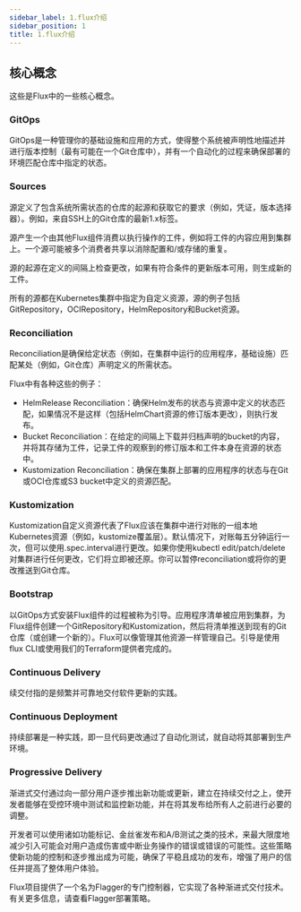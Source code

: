 ```yaml
---
sidebar_label: 1.flux介绍
sidebar_position: 1
title: 1.flux介绍
---
```


## 核心概念

这些是Flux中的一些核心概念。

### GitOps
GitOps是一种管理你的基础设施和应用的方式，使得整个系统被声明性地描述并进行版本控制（最有可能在一个Git仓库中），并有一个自动化的过程来确保部署的环境匹配仓库中指定的状态。

### Sources

源定义了包含系统所需状态的仓库的起源和获取它的要求（例如，凭证，版本选择器）。例如，来自SSH上的Git仓库的最新1.x标签。

源产生一个由其他Flux组件消费以执行操作的工件，例如将工件的内容应用到集群上。一个源可能被多个消费者共享以消除配置和/或存储的重复。

源的起源在定义的间隔上检查更改，如果有符合条件的更新版本可用，则生成新的工件。

所有的源都在Kubernetes集群中指定为自定义资源，源的例子包括GitRepository，OCIRepository，HelmRepository和Bucket资源。

### Reconciliation

Reconciliation是确保给定状态（例如，在集群中运行的应用程序，基础设施）匹配某处（例如，Git仓库）声明定义的所需状态。

Flux中有各种这些的例子：

- HelmRelease Reconciliation：确保Helm发布的状态与资源中定义的状态匹配，如果情况不是这样（包括HelmChart资源的修订版本更改），则执行发布。
- Bucket Reconciliation：在给定的间隔上下载并归档声明的bucket的内容，并将其存储为工件，记录工件的观察到的修订版本和工件本身在资源的状态中。
- Kustomization Reconciliation：确保在集群上部署的应用程序的状态与在Git或OCI仓库或S3 bucket中定义的资源匹配。

### Kustomization

Kustomization自定义资源代表了Flux应该在集群中进行对账的一组本地Kubernetes资源（例如，kustomize覆盖层）。默认情况下，对账每五分钟运行一次，但可以使用.spec.interval进行更改。如果你使用kubectl edit/patch/delete对集群进行任何更改，它们将立即被还原。你可以暂停reconciliation或将你的更改推送到Git仓库。

### Bootstrap

以GitOps方式安装Flux组件的过程被称为引导。应用程序清单被应用到集群，为Flux组件创建一个GitRepository和Kustomization，然后将清单推送到现有的Git仓库（或创建一个新的）。Flux可以像管理其他资源一样管理自己。引导是使用flux CLI或使用我们的Terraform提供者完成的。

### Continuous Delivery
续交付指的是频繁并可靠地交付软件更新的实践。

### Continuous Deployment
持续部署是一种实践，即一旦代码更改通过了自动化测试，就自动将其部署到生产环境。

### Progressive Delivery
渐进式交付通过向一部分用户逐步推出新功能或更新，建立在持续交付之上，使开发者能够在受控环境中测试和监控新功能，并在将其发布给所有人之前进行必要的调整。

开发者可以使用诸如功能标记、金丝雀发布和A/B测试之类的技术，来最大限度地减少引入可能会对用户造成伤害或中断业务操作的错误或错误的可能性。这些策略使新功能的控制和逐步推出成为可能，确保了平稳且成功的发布，增强了用户的信任并提高了整体用户体验。

Flux项目提供了一个名为Flagger的专门控制器，它实现了各种渐进式交付技术。有关更多信息，请查看Flagger部署策略。